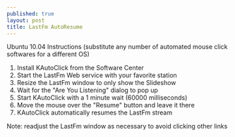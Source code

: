 ```yaml
---
published: true
layout: post
title: LastFm AutoResume
---
```


Ubuntu 10.04 Instructions (substitute any number of automated mouse click softwares for a different OS)

1. Install KAutoClick from the Software Center
2. Start the LastFm Web service with your favorite station
3. Resize the LastFm window to only show the Slideshow
4. Wait for the "Are You Listening" dialog to pop up
5. Start KAutoClick with a 1 minute wait (60000 milliseconds)
6. Move the mouse over the "Resume" button and leave it there
7. KAutoClick automatically resumes the LastFm stream

Note: readjust the LastFm window as necessary to avoid clicking other links